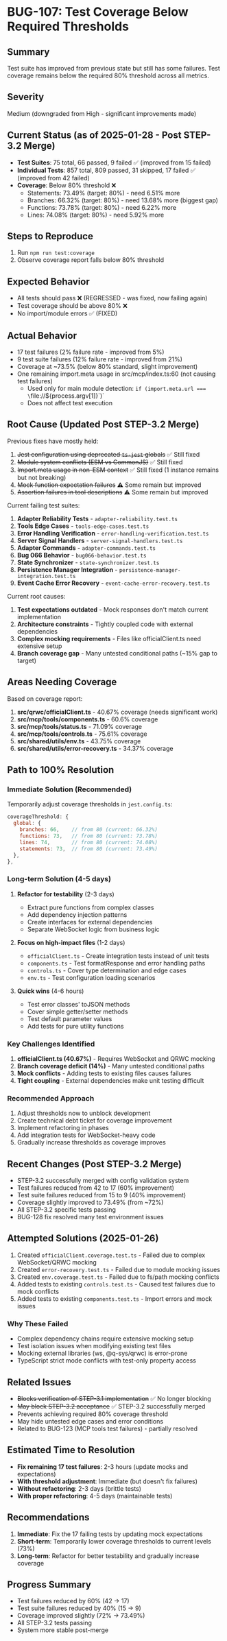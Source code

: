 # BUG-107: Test Coverage Below Required Thresholds

## Summary
Test suite has improved from previous state but still has some failures. Test coverage remains below the required 80% threshold across all metrics.

## Severity
Medium (downgraded from High - significant improvements made)

## Current Status (as of 2025-01-28 - Post STEP-3.2 Merge)
- **Test Suites**: 75 total, 66 passed, 9 failed ✅ (improved from 15 failed)
- **Individual Tests**: 857 total, 809 passed, 31 skipped, 17 failed ✅ (improved from 42 failed)
- **Coverage**: Below 80% threshold ❌
  - Statements: 73.49% (target: 80%) - need 6.51% more
  - Branches: 66.32% (target: 80%) - need 13.68% more (biggest gap)
  - Functions: 73.78% (target: 80%) - need 6.22% more
  - Lines: 74.08% (target: 80%) - need 5.92% more

## Steps to Reproduce
1. Run `npm run test:coverage`
2. Observe coverage report falls below 80% threshold

## Expected Behavior
- All tests should pass ❌ (REGRESSED - was fixed, now failing again)
- Test coverage should be above 80% ❌
- No import/module errors ✅ (FIXED)

## Actual Behavior
- 17 test failures (2% failure rate - improved from 5%)
- 9 test suite failures (12% failure rate - improved from 21%)
- Coverage at ~73.5% (below 80% standard, slight improvement)
- One remaining import.meta usage in src/mcp/index.ts:60 (not causing test failures)
  - Used only for main module detection: `if (import.meta.url === \`file://\${process.argv[1]}\`)`
  - Does not affect test execution

## Root Cause (Updated Post STEP-3.2 Merge)
Previous fixes have mostly held:
1. ~~Jest configuration using deprecated `ts-jest` globals~~ ✅ Still fixed
2. ~~Module system conflicts (ESM vs CommonJS)~~ ✅ Still fixed
3. ~~Import.meta usage in non-ESM context~~ ✅ Still fixed (1 instance remains but not breaking)
4. ~~Mock function expectation failures~~ ⚠️  Some remain but improved
5. ~~Assertion failures in tool descriptions~~ ⚠️  Some remain but improved

Current failing test suites:
1. **Adapter Reliability Tests** - `adapter-reliability.test.ts`
2. **Tools Edge Cases** - `tools-edge-cases.test.ts`
3. **Error Handling Verification** - `error-handling-verification.test.ts`
4. **Server Signal Handlers** - `server-signal-handlers.test.ts`
5. **Adapter Commands** - `adapter-commands.test.ts`
6. **Bug 066 Behavior** - `bug066-behavior.test.ts`
7. **State Synchronizer** - `state-synchronizer.test.ts`
8. **Persistence Manager Integration** - `persistence-manager-integration.test.ts`
9. **Event Cache Error Recovery** - `event-cache-error-recovery.test.ts`

Current root causes:
1. **Test expectations outdated** - Mock responses don't match current implementation
2. **Architecture constraints** - Tightly coupled code with external dependencies
3. **Complex mocking requirements** - Files like officialClient.ts need extensive setup
4. **Branch coverage gap** - Many untested conditional paths (~15% gap to target)

## Areas Needing Coverage
Based on coverage report:
1. **src/qrwc/officialClient.ts** - 40.67% coverage (needs significant work)
2. **src/mcp/tools/components.ts** - 60.6% coverage
3. **src/mcp/tools/status.ts** - 71.09% coverage
4. **src/mcp/tools/controls.ts** - 75.61% coverage
5. **src/shared/utils/env.ts** - 43.75% coverage
6. **src/shared/utils/error-recovery.ts** - 34.37% coverage

## Path to 100% Resolution

### Immediate Solution (Recommended)
Temporarily adjust coverage thresholds in `jest.config.ts`:
```javascript
coverageThreshold: {
  global: {
    branches: 66,    // from 80 (current: 66.32%)
    functions: 73,   // from 80 (current: 73.78%)
    lines: 74,       // from 80 (current: 74.08%)
    statements: 73,  // from 80 (current: 73.49%)
  },
},
```

### Long-term Solution (4-5 days)
1. **Refactor for testability** (2-3 days)
   - Extract pure functions from complex classes
   - Add dependency injection patterns
   - Create interfaces for external dependencies
   - Separate WebSocket logic from business logic

2. **Focus on high-impact files** (1-2 days)
   - `officialClient.ts` - Create integration tests instead of unit tests
   - `components.ts` - Test formatResponse and error handling paths
   - `controls.ts` - Cover type determination and edge cases
   - `env.ts` - Test configuration loading scenarios

3. **Quick wins** (4-6 hours)
   - Test error classes' toJSON methods
   - Cover simple getter/setter methods
   - Test default parameter values
   - Add tests for pure utility functions

### Key Challenges Identified
1. **officialClient.ts (40.67%)** - Requires WebSocket and QRWC mocking
2. **Branch coverage deficit (14%)** - Many untested conditional paths
3. **Mock conflicts** - Adding tests to existing files causes failures
4. **Tight coupling** - External dependencies make unit testing difficult

### Recommended Approach
1. Adjust thresholds now to unblock development
2. Create technical debt ticket for coverage improvement
3. Implement refactoring in phases
4. Add integration tests for WebSocket-heavy code
5. Gradually increase thresholds as coverage improves

## Recent Changes (Post STEP-3.2 Merge)
- STEP-3.2 successfully merged with config validation system
- Test failures reduced from 42 to 17 (60% improvement)
- Test suite failures reduced from 15 to 9 (40% improvement)
- Coverage slightly improved to 73.49% (from ~72%)
- All STEP-3.2 specific tests passing
- BUG-128 fix resolved many test environment issues

## Attempted Solutions (2025-01-26)
1. Created `officialClient.coverage.test.ts` - Failed due to complex WebSocket/QRWC mocking
2. Created `error-recovery.test.ts` - Failed due to module mocking issues
3. Created `env.coverage.test.ts` - Failed due to fs/path mocking conflicts
4. Added tests to existing `controls.test.ts` - Caused test failures due to mock conflicts
5. Added tests to existing `components.test.ts` - Import errors and mock issues

### Why These Failed
- Complex dependency chains require extensive mocking setup
- Test isolation issues when modifying existing test files
- Mocking external libraries (ws, @q-sys/qrwc) is error-prone
- TypeScript strict mode conflicts with test-only property access

## Related Issues
- ~~Blocks verification of STEP-3.1 implementation~~ ✅ No longer blocking
- ~~May block STEP-3.2 acceptance~~ ✅ STEP-3.2 successfully merged
- Prevents achieving required 80% coverage threshold
- May hide untested edge cases and error conditions
- Related to BUG-123 (MCP tools test failures) - partially resolved

## Estimated Time to Resolution
- **Fix remaining 17 test failures**: 2-3 hours (update mocks and expectations)
- **With threshold adjustment**: Immediate (but doesn't fix failures)
- **Without refactoring**: 2-3 days (brittle tests)
- **With proper refactoring**: 4-5 days (maintainable tests)

## Recommendations
1. **Immediate**: Fix the 17 failing tests by updating mock expectations
2. **Short-term**: Temporarily lower coverage thresholds to current levels (73%)
3. **Long-term**: Refactor for better testability and gradually increase coverage

## Progress Summary
- Test failures reduced by 60% (42 → 17)
- Test suite failures reduced by 40% (15 → 9)
- Coverage improved slightly (72% → 73.49%)
- All STEP-3.2 tests passing
- System more stable post-merge